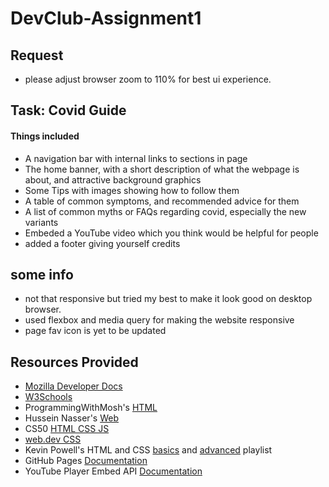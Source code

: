 # DevClub-Assignment1

## Request
- please adjust browser zoom to 110% for best ui experience.

## Task: Covid Guide
#### Things included
- A navigation bar with internal links to sections in page
- The home banner, with a short description of what the webpage is about, and attractive background graphics
- Some Tips with images showing how to follow them
- A table of common symptoms, and recommended advice for them
- A list of common myths or FAQs regarding covid, especially the new variants
- Embeded a YouTube video which you think would be helpful for people
- added a footer giving yourself credits


## some info
- not that responsive but tried my best to make it look good on desktop browser.
- used flexbox and media query for making the website responsive
- page fav icon is yet to be updated

## Resources Provided 
- [Mozilla Developer Docs](https://developer.mozilla.org/en-US/docs/Learn)
- [W3Schools](https://www.w3schools.com/)
- ProgrammingWithMosh's [HTML](https://www.youtube.com/watch?v=qz0aGYrrlhU)
- Hussein Nasser's [Web](https://www.youtube.com/watch?v=dh406O2v_1c)
- CS50 [HTML CSS JS](https://www.youtube.com/watch?v=2VauFS071pg)
- [web.dev CSS](https://web.dev/learn/css/)
- Kevin Powell's HTML and CSS [basics](https://www.youtube.com/playlist?list=PL4-IK0AVhVjM0xE0K2uZRvsM7LkIhsPT-) and [advanced](https://www.youtube.com/playlist?list=PL4-IK0AVhVjP27yZLwW-gkPggRps0CCnP) playlist
- GitHub Pages [Documentation](https://docs.github.com/en/pages)
- YouTube Player Embed API [Documentation](https://developers.google.com/youtube/iframe_api_reference)
